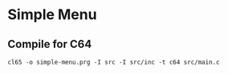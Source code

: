 # Simple Menu

## Compile for C64

```shell
cl65 -o simple-menu.prg -I src -I src/inc -t c64 src/main.c
```
